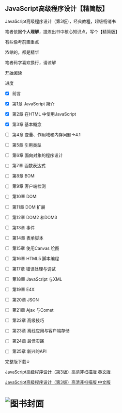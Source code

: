 ## JavaScript高级程序设计【精简版】

JavaScript高级程序设计（第3版），经典教程，超级畅销书

笔者依据**个人理解**，提炼出书中核心知识点，写个【精简版】

有些像考前画重点

浓缩的，都是精华

笔者码字喜欢换行，请谅解

[开始阅读](https://zhaohaodang.github.io/article/pro-js/)


进度

- [x] 前言
- [x] 第1章 JavaScript 简介
- [x] 第2章 在HTML 中使用JavaScript
- [x] 第3章 基本概念
- [ ] 第4章 变量、作用域和内存问题→4.1
- [ ] 第5章 引用类型
- [ ] 第6章 面向对象的程序设计
- [ ] 第7章  函数表达式
- [ ] 第8章 BOM
- [ ] 第9章 客户端检测
- [ ] 第10章 DOM
- [ ] 第11章 DOM 扩展
- [ ] 第12章 DOM2 和DOM3
- [ ] 第13章 事件
- [ ] 第14章 表单脚本
- [ ] 第15章 使用Canvas 绘图
- [ ] 第16章 HTML5 脚本编程
- [ ] 第17章 错误处理与调试
- [ ] 第18章 JavaScript 与XML
- [ ] 第19章 E4X
- [ ] 第20章 JSON
- [ ] 第21章 Ajax 与Comet
- [ ] 第22章 高级技巧
- [ ] 第23章 离线应用与客户端存储
- [ ] 第24章 最佳实践
- [ ] 第25章 新兴的API



完整版下载↓

[JavaScript高级程序设计（第3版）高清非扫描版 英文版 ](http://download.csdn.net/download/cocoos/9749983)

[JavaScript高级程序设计（第3版）高清非扫描版 中文版](http://download.csdn.net/download/cocoos/9749980)


![图书封面](http://zhaohaodang.com/static/images/pro-js-talk/cover.jpg)
=======